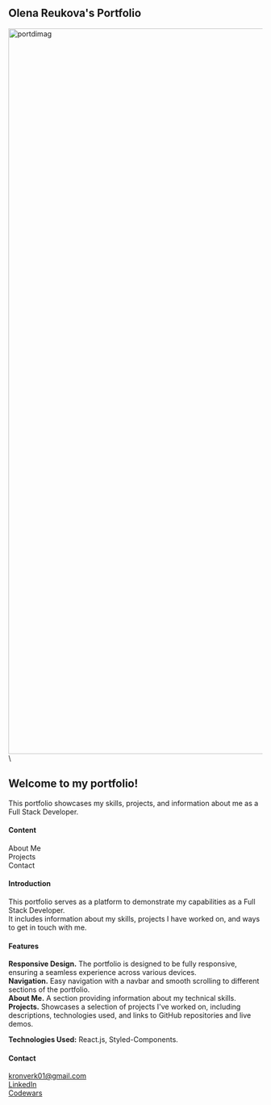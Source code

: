 ## Olena Reukova's Portfolio
<img width="1437" alt="portdimag" src="https://github.com/OlenaReukova/myportfolio/assets/34659641/e64d9613-25de-49ce-a6cc-794662d0f085">\

## Welcome to my portfolio! 
This portfolio showcases my skills, projects, and information about me as a Full Stack Developer. 

#### Content

About Me\
Projects\
Contact

#### Introduction

This portfolio serves as a platform to demonstrate my capabilities as a Full Stack Developer.\
It includes information about my skills, projects I have worked on, and ways to get in touch with me.

#### Features

**Responsive Design.** The portfolio is designed to be fully responsive, ensuring a seamless experience across various devices.\
**Navigation.** Easy navigation with a navbar and smooth scrolling to different sections of the portfolio.\
**About Me.** A section providing information about my technical skills.\
**Projects.** Showcases a selection of projects I've worked on, including descriptions, technologies used, and links to GitHub repositories and live demos.

**Technologies Used:** React.js, Styled-Components.

#### Contact
kronverk01@gmail.com\
[LinkedIn](http://www.linkedin.com/in/olenareukova/ "LinkedIn")\
[Codewars](https://www.codewars.com/users/OlenaReukova "Codewars")
